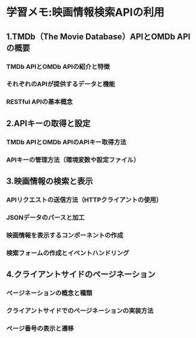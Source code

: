 # 学習メモ:映画情報検索APIの利用
## 1.TMDb（The Movie Database）APIとOMDb APIの概要
### TMDb APIとOMDb APIの紹介と特徴
### それぞれのAPIが提供するデータと機能
### RESTful APIの基本概念
## 2.APIキーの取得と設定
### TMDb APIとOMDb APIのAPIキー取得方法
### APIキーの管理方法（環境変数や設定ファイル）
## 3.映画情報の検索と表示
### APIリクエストの送信方法（HTTPクライアントの使用）
### JSONデータのパースと加工
### 映画情報を表示するコンポーネントの作成
### 検索フォームの作成とイベントハンドリング
## 4.クライアントサイドのページネーション
### ページネーションの概念と種類
### クライアントサイドでのページネーションの実装方法
### ページ番号の表示と遷移